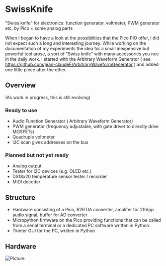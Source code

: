 # SwissKnife
"Swiss knife" for electronics: function generator, voltmeter, PWM generator etc. by Pico + some analog parts

When I began to have a look at the possibilities that the Pico PIO offer, I did not expect such a long and interesting journey.
While working on the documentation of my experiments the idea for a small inexpensive but powerful tool arose, a sort of "Swiss knife" with many accessories you nee in the daily work.
I started with the Arbitrary Waveform Generator ( see https://github.com/jean-claudeF/ArbitraryWaveformGenerator )
and added one little piece after the other.

## Overview
(As work in progress, this is still evolving)

### Ready to use
- Audio Function Generator ( Arbitrary Waveform Generator)
- PWM generator (frequency adjustable, with gate driver to directly drive MOSFETs)
- Quadruple voltmeter
- I2C scan gives addresses on the bus

### Planned but not yet ready
- Analog output
- Tester for I2C devices (e.g. OLED etc.)
- DS18x20 temperature sensor tester / recorder
- MIDI decoder

## Structure
- Hardware consisting of a Pico, R2R DA converter, amplifer for 20Vpp audio signal, buffer for AD converter
- Micropython firmware on the Pico providing functions that can be called from a serial terminal or a dedicated PC software written in Python.
- Tkinter GUI for the PC, written in Python

 ## Hardware
 ![Picture](/KICAD/swiss_01.png)
